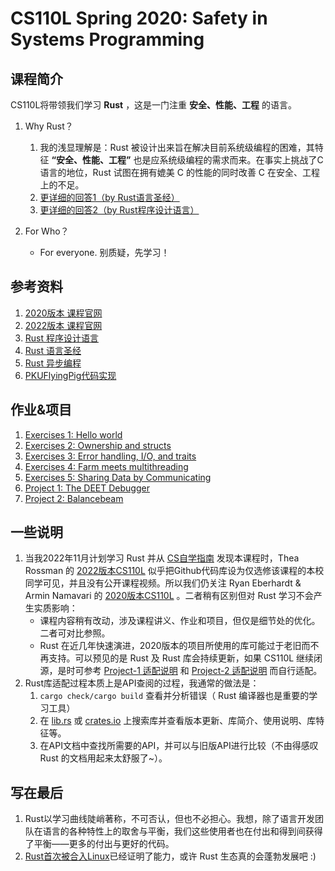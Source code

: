 # CS110L Spring 2020: Safety in Systems Programming

## 课程简介
CS110L将带领我们学习 **Rust** ，这是一门注重 **安全、性能、工程** 的语言。

1. Why Rust？
    1. 我的浅显理解是：Rust 被设计出来旨在解决目前系统级编程的困难，其特征 **“安全、性能、工程”** 也是应系统级编程的需求而来。在事实上挑战了C语言的地位，Rust 试图在拥有媲美 C 的性能的同时改善 C 在安全、工程上的不足。
    2. [更详细的回答1（by Rust语言圣经）](https://course.rs/into-rust.html)
    3. [更详细的回答2（by Rust程序设计语言）](https://doc.rust-lang.org/stable/book/foreword.html)

2. For Who？
    + For everyone. 别质疑，先学习！

## 参考资料
1. [2020版本 课程官网](https://reberhardt.com/cs110l/spring-2020/)
2. [2022版本 课程官网](https://web.stanford.edu/class/cs110l/)
3. [Rust 程序设计语言](https://rustwiki.org/zh-CN/book/title-page.html)
4. [Rust 语言圣经](https://course.rs/about-book.html)
5. [Rust 异步编程](https://huangjj27.github.io/async-book/index.html)
6. [PKUFlyingPig代码实现](https://github.com/PKUFlyingPig/CS110L)

## 作业&项目
1. [Exercises 1: Hello world](https://github.com/fung-hwang/CS110L-2020spr/tree/main/week1)
2. [Exercises 2: Ownership and structs](https://github.com/fung-hwang/CS110L-2020spr/tree/main/week2)
3. [Exercises 3: Error handling, I/O, and traits](https://github.com/fung-hwang/CS110L-2020spr/tree/main/week3)
4. [Exercises 4: Farm meets multithreading](https://github.com/fung-hwang/CS110L-2020spr/tree/main/week5)
5. [Exercises 5: Sharing Data by Communicating](https://github.com/fung-hwang/CS110L-2020spr/tree/main/week6)
6. [Project 1: The DEET Debugger](https://github.com/fung-hwang/CS110L-2020spr/tree/main/proj-1)
7. [Project 2: Balancebeam](https://github.com/fung-hwang/CS110L-2020spr/tree/main/proj-2)

## 一些说明
1. 当我2022年11月计划学习 Rust 并从 [CS自学指南](https://csdiy.wiki/) 发现本课程时，Thea Rossman 的 [2022版本CS110L](https://web.stanford.edu/class/cs110l/assignments/week-1-exercises/) 似乎把Github代码库设为仅选修该课程的本校同学可见，并且没有公开课程视频。所以我们仍关注 Ryan Eberhardt & Armin Namavari 的 [2020版本CS110L](https://reberhardt.com/cs110l/spring-2020/) 。二者稍有区别但对 Rust 学习不会产生实质影响：
    + 课程内容稍有改动，涉及课程讲义、作业和项目，但仅是细节处的优化。二者可对比参照。
    + Rust 在近几年快速演进，2020版本的项目所使用的库可能过于老旧而不再支持。可以预见的是 Rust 及 Rust 库会持续更新，如果 CS110L 继续闭源，是时可参考 [Project-1 适配说明](https://github.com/fung-hwang/CS110L-2020spr/blob/main/proj-1/README.md) 和 [Project-2 适配说明](https://github.com/fung-hwang/CS110L-2020spr/blob/main/proj-2/README.md) 而自行适配。
2. Rust库适配过程本质上是API查阅的过程，我通常的做法是：
    1. `cargo check/cargo build` 查看并分析错误（ Rust 编译器也是重要的学习工具）
    2. 在 [lib.rs](lib.rs) 或 [crates.io](crates.io) 上搜索库并查看版本更新、库简介、使用说明、库特征等。
    3. 在API文档中查找所需要的API，并可以与旧版API进行比较（不由得感叹 Rust 的文档用起来太舒服了~）。

## 写在最后
1. Rust以学习曲线陡峭著称，不可否认，但也不必担心。我想，除了语言开发团队在语言的各种特性上的取舍与平衡，我们这些使用者也在付出和得到间获得了平衡——更多的付出与更好的代码。
2. [Rust首次被合入Linux](https://en.wikipedia.org/wiki/Rust_for_Linux)已经证明了能力，或许 Rust 生态真的会蓬勃发展吧 :)

